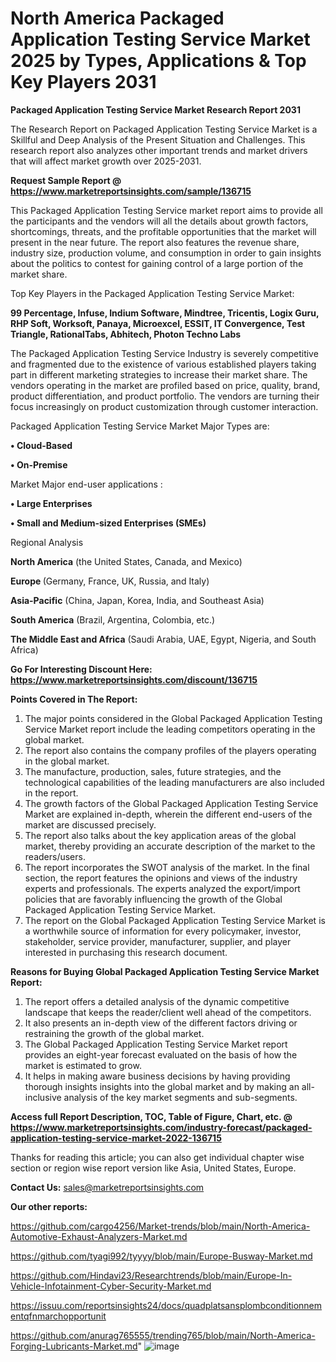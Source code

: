 # North America Packaged Application Testing Service Market 2025 by Types, Applications & Top Key Players 2031

<strong>Packaged Application Testing Service Market Research Report 2031</strong>

The Research Report on Packaged Application Testing Service Market is a Skillful and Deep Analysis of the Present Situation and Challenges. This research report also analyzes other important trends and market drivers that will affect market growth over 2025-2031.

<strong>Request Sample Report @ <a href=https://www.marketreportsinsights.com/sample/136715>https://www.marketreportsinsights.com/sample/136715</a></strong>

This Packaged Application Testing Service market report aims to provide all the participants and the vendors will all the details about growth factors, shortcomings, threats, and the profitable opportunities that the market will present in the near future. The report also features the revenue share, industry size, production volume, and consumption in order to gain insights about the politics to contest for gaining control of a large portion of the market share.

Top Key Players in the Packaged Application Testing Service Market:

<strong>99 Percentage, Infuse, Indium Software, Mindtree, Tricentis, Logix Guru, RHP Soft, Worksoft, Panaya, Microexcel, ESSIT, IT Convergence, Test Triangle, RationalTabs, Abhitech, Photon Techno Labs</strong>

The Packaged Application Testing Service Industry is severely competitive and fragmented due to the existence of various established players taking part in different marketing strategies to increase their market share. The vendors operating in the market are profiled based on price, quality, brand, product differentiation, and product portfolio. The vendors are turning their focus increasingly on product customization through customer interaction.

Packaged Application Testing Service Market Major Types are:

<strong>• Cloud-Based

• On-Premise</strong>

Market Major end-user applications :

<strong>• Large Enterprises

• Small and Medium-sized Enterprises (SMEs)</strong>

Regional Analysis

</u><strong><b>North America</b></strong> (the United States, Canada, and Mexico)

<strong><b>Europe </b></strong>(Germany, France, UK, Russia, and Italy)

<strong><b>Asia-Pacific</b></strong> (China, Japan, Korea, India, and Southeast Asia)

<strong><b>South America</b></strong> (Brazil, Argentina, Colombia, etc.)

<strong><b>The Middle East and Africa</b></strong> (Saudi Arabia, UAE, Egypt, Nigeria, and South Africa)

<strong>Go For Interesting Discount Here: <a href=https://www.marketreportsinsights.com/discount/136715>https://www.marketreportsinsights.com/discount/136715</a></strong>

<strong>Points Covered in The Report:</strong>
<ol>
  <li>The major points considered in the Global Packaged Application Testing Service Market report include the leading competitors operating in the global market.</li>
  <li>The report also contains the company profiles of the players operating in the global market.</li>
  <li>The manufacture, production, sales, future strategies, and the technological capabilities of the leading manufacturers are also included in the report.</li>
  <li>The growth factors of the Global Packaged Application Testing Service Market are explained in-depth, wherein the different end-users of the market are discussed precisely.</li>
  <li>The report also talks about the key application areas of the global market, thereby providing an accurate description of the market to the readers/users.</li>
  <li>The report incorporates the SWOT analysis of the market. In the final section, the report features the opinions and views of the industry experts and professionals. The experts analyzed the export/import policies that are favorably influencing the growth of the Global Packaged Application Testing Service Market.</li>
  <li>The report on the Global Packaged Application Testing Service Market is a worthwhile source of information for every policymaker, investor, stakeholder, service provider, manufacturer, supplier, and player interested in purchasing this research document.</li>
</ol>
<strong>Reasons for Buying Global Packaged Application Testing Service Market Report:</strong>

<ol>
  <li>The report offers a detailed analysis of the dynamic competitive landscape that keeps the reader/client well ahead of the competitors.</li>
  <li>It also presents an in-depth view of the different factors driving or restraining the growth of the global market.</li>
  <li>The Global Packaged Application Testing Service Market report provides an eight-year forecast evaluated on the basis of how the market is estimated to grow.</li>
  <li>It helps in making aware business decisions by having providing thorough insights insights into the global market and by making an all-inclusive analysis of the key market segments and sub-segments.</li>
</ol>
<strong>Access full Report Description, TOC, Table of Figure, Chart, etc. @ <a href=https://www.marketreportsinsights.com/industry-forecast/packaged-application-testing-service-market-2022-136715>https://www.marketreportsinsights.com/industry-forecast/packaged-application-testing-service-market-2022-136715</a></strong>


Thanks for reading this article; you can also get individual chapter wise section or region wise report version like Asia, United States, Europe.

<strong>Contact Us:</strong>
sales@marketreportsinsights.com

<strong>Our other reports:</strong>

<a href=https://github.com/cargo4256/Market-trends/blob/main/North-America-Automotive-Exhaust-Analyzers-Market.md>https://github.com/cargo4256/Market-trends/blob/main/North-America-Automotive-Exhaust-Analyzers-Market.md</a>

<a href=https://github.com/tyagi992/tyyyy/blob/main/Europe-Busway-Market.md>https://github.com/tyagi992/tyyyy/blob/main/Europe-Busway-Market.md</a>

<a href=https://github.com/Hindavi23/Researchtrends/blob/main/Europe-In-Vehicle-Infotainment-Cyber-Security-Market.md>https://github.com/Hindavi23/Researchtrends/blob/main/Europe-In-Vehicle-Infotainment-Cyber-Security-Market.md</a>

<a href=https://issuu.com/reportsinsights24/docs/quadplatsansplombconditionnementqfnmarchopportunit>https://issuu.com/reportsinsights24/docs/quadplatsansplombconditionnementqfnmarchopportunit</a>

<a href=https://github.com/anurag765555/trending765/blob/main/North-America-Forging-Lubricants-Market.md>https://github.com/anurag765555/trending765/blob/main/North-America-Forging-Lubricants-Market.md</a>"
![image](https://github.com/user-attachments/assets/347b5f3c-b180-4f4d-8b39-a36299be726c)
